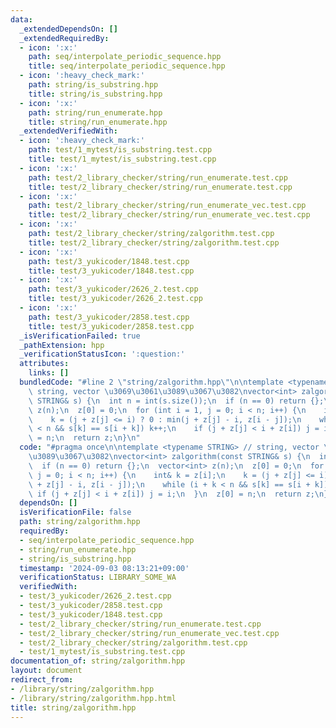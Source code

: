 ```yaml
---
data:
  _extendedDependsOn: []
  _extendedRequiredBy:
  - icon: ':x:'
    path: seq/interpolate_periodic_sequence.hpp
    title: seq/interpolate_periodic_sequence.hpp
  - icon: ':heavy_check_mark:'
    path: string/is_substring.hpp
    title: string/is_substring.hpp
  - icon: ':x:'
    path: string/run_enumerate.hpp
    title: string/run_enumerate.hpp
  _extendedVerifiedWith:
  - icon: ':heavy_check_mark:'
    path: test/1_mytest/is_substring.test.cpp
    title: test/1_mytest/is_substring.test.cpp
  - icon: ':x:'
    path: test/2_library_checker/string/run_enumerate.test.cpp
    title: test/2_library_checker/string/run_enumerate.test.cpp
  - icon: ':x:'
    path: test/2_library_checker/string/run_enumerate_vec.test.cpp
    title: test/2_library_checker/string/run_enumerate_vec.test.cpp
  - icon: ':x:'
    path: test/2_library_checker/string/zalgorithm.test.cpp
    title: test/2_library_checker/string/zalgorithm.test.cpp
  - icon: ':x:'
    path: test/3_yukicoder/1848.test.cpp
    title: test/3_yukicoder/1848.test.cpp
  - icon: ':x:'
    path: test/3_yukicoder/2626_2.test.cpp
    title: test/3_yukicoder/2626_2.test.cpp
  - icon: ':x:'
    path: test/3_yukicoder/2858.test.cpp
    title: test/3_yukicoder/2858.test.cpp
  _isVerificationFailed: true
  _pathExtension: hpp
  _verificationStatusIcon: ':question:'
  attributes:
    links: []
  bundledCode: "#line 2 \"string/zalgorithm.hpp\"\n\ntemplate <typename STRING> //\
    \ string, vector \u3069\u3061\u3089\u3067\u3082\nvector<int> zalgorithm(const\
    \ STRING& s) {\n  int n = int(s.size());\n  if (n == 0) return {};\n  vector<int>\
    \ z(n);\n  z[0] = 0;\n  for (int i = 1, j = 0; i < n; i++) {\n    int& k = z[i];\n\
    \    k = (j + z[j] <= i) ? 0 : min(j + z[j] - i, z[i - j]);\n    while (i + k\
    \ < n && s[k] == s[i + k]) k++;\n    if (j + z[j] < i + z[i]) j = i;\n  }\n  z[0]\
    \ = n;\n  return z;\n}\n"
  code: "#pragma once\n\ntemplate <typename STRING> // string, vector \u3069\u3061\
    \u3089\u3067\u3082\nvector<int> zalgorithm(const STRING& s) {\n  int n = int(s.size());\n\
    \  if (n == 0) return {};\n  vector<int> z(n);\n  z[0] = 0;\n  for (int i = 1,\
    \ j = 0; i < n; i++) {\n    int& k = z[i];\n    k = (j + z[j] <= i) ? 0 : min(j\
    \ + z[j] - i, z[i - j]);\n    while (i + k < n && s[k] == s[i + k]) k++;\n   \
    \ if (j + z[j] < i + z[i]) j = i;\n  }\n  z[0] = n;\n  return z;\n}\n"
  dependsOn: []
  isVerificationFile: false
  path: string/zalgorithm.hpp
  requiredBy:
  - seq/interpolate_periodic_sequence.hpp
  - string/run_enumerate.hpp
  - string/is_substring.hpp
  timestamp: '2024-09-03 08:13:21+09:00'
  verificationStatus: LIBRARY_SOME_WA
  verifiedWith:
  - test/3_yukicoder/2626_2.test.cpp
  - test/3_yukicoder/2858.test.cpp
  - test/3_yukicoder/1848.test.cpp
  - test/2_library_checker/string/run_enumerate.test.cpp
  - test/2_library_checker/string/run_enumerate_vec.test.cpp
  - test/2_library_checker/string/zalgorithm.test.cpp
  - test/1_mytest/is_substring.test.cpp
documentation_of: string/zalgorithm.hpp
layout: document
redirect_from:
- /library/string/zalgorithm.hpp
- /library/string/zalgorithm.hpp.html
title: string/zalgorithm.hpp
---
```


